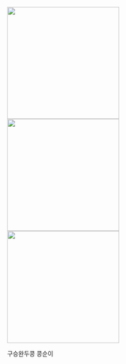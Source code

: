<img src="./구디.png" width="260px" ><img src="./구디.png"  width="260px"><img src="./구디.png"  width="260px">

</h1> 구승완두콩 </h1>
</h1> 콩순이 </h1>
